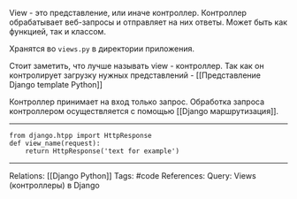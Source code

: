 View - это представление, или иначе контроллер. Контроллер обрабатывает веб-запросы и отправляет на них ответы. Может быть как функцией, так и классом. 

Хранятся во `views.py` в директории приложения.

Стоит заметить, что лучше называть view - контроллер. Так как он контролирует загрузку нужных представлений - [[Представление Django template Python]]

Контроллер принимает на вход только запрос. Обработка запроса контроллером осуществляется с помощью [[Django маршрутизация]]. 

___
```
from django.htpp import HttpResponse
def view_name(request):
	return HttpResponse('text for example')
```
___
Relations: [[Django Python]] 
Tags: #code
References: 
Query: Views (контроллеры) в Django